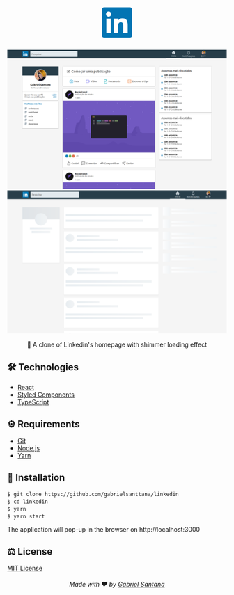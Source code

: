 ## <div align="center"><img src="./.github/linkedin-logo.png" width="70"  /></div>

###

<img src="./.github/homepage.png" />

<img src="./.github/homepage-skeleton.png" />

<p align="center">💼 A clone of Linkedin's homepage with shimmer loading effect</p>

## 🛠️ Technologies

<ul>
  <li><a href="https://reactjs.org/">React</a></li>
  <li><a href="https://styled-components.com/">Styled Components</a></li>
  <li><a href="https://www.typescriptlang.org/">TypeScript</a></li>
</ul>

## ⚙️ Requirements

<ul>
  <li><a href="https://git-scm.com/">Git</a></li>
  <li><a href="https://nodejs.org/en/">Node.js</a></li>
  <li><a href="https://www.typescriptlang.org/">Yarn</a></li>
</ul>

## 🚀 Installation

```bash
$ git clone https://github.com/gabrielsanttana/linkedin
$ cd linkedin
$ yarn
$ yarn start
```

The application will pop-up in the browser on http://localhost:3000

## ⚖️ License

[MIT License](https://github.com/gabrielsanttana/linkedin/blob/master/LICENSE)

<h6 align="center">Made with ❤️ by <a href="https://linkedin.com/in/gabrielsanttana">Gabriel Santana</a></h6>


